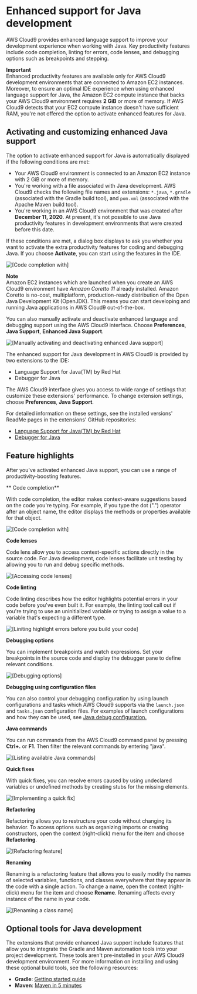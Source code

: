 # Enhanced support for Java development<a name="enhanced-java"></a>

AWS Cloud9 provides enhanced language support to improve your development experience when working with Java\. Key productivity features include code completion, linting for errors, code lenses, and debugging options such as breakpoints and stepping\.

**Important**  
Enhanced productivity features are available only for AWS Cloud9 development environments that are connected to Amazon EC2 instances\.   
Moreover, to ensure an optimal IDE experience when using enhanced language support for Java, the Amazon EC2 compute instance that backs your AWS Cloud9 environment requires **2 GiB** or more of memory\. If AWS Cloud9 detects that your EC2 compute instance doesn't have sufficient RAM, you're not offered the option to activate enhanced features for Java\. 

## Activating and customizing enhanced Java support<a name="activating-java-support"></a>

The option to activate enhanced support for Java is automatically displayed if the following conditions are met:
+ Your AWS Cloud9 environment is connected to an Amazon EC2 instance with 2 GiB or more of memory\.
+ You're working with a file associated with Java development\. AWS Cloud9 checks the following file names and extensions: `*.java`, `*.gradle` \(associated with the Gradle build tool\), and `pom.xml` \(associated with the Apache Maven build tool\)\.
+ You're working in an AWS Cloud9 environment that was created after **December 11, 2020**\. At present, it's not possible to use Java productivity features in development environments that were created before this date\.

If these conditions are met, a dialog box displays to ask you whether you want to activate the extra productivity features for coding and debugging Java\. If you choose **Activate**, you can start using the features in the IDE\.

![\[Code completion with\]](http://docs.aws.amazon.com/cloud9/latest/user-guide/images/working_with_java_rework.png)

**Note**  
Amazon EC2 instances which are launched when you create an AWS Cloud9 environment have *Amazon Coretto 11* already installed\. Amazon Coretto is no\-cost, multiplatform, production\-ready distribution of the Open Java Development Kit \(OpenJDK\)\. This means you can start developing and running Java applications in AWS Cloud9 out\-of\-the\-box\.

You can also manually activate and deactivate enhanced language and debugging support using the AWS Cloud9 interface\. Choose **Preferences**, **Java Support**, **Enhanced Java Support**\.

![\[Manually activating and deactivating enhanced Java support\]](http://docs.aws.amazon.com/cloud9/latest/user-guide/images/activate_java_extensions_update.png)

The enhanced support for Java development in AWS Cloud9 is provided by two extensions to the IDE: 
+ Language Support for Java\(TM\) by Red Hat
+ Debugger for Java

The AWS Cloud9 interface gives you access to wide range of settings that customize these extensions' performance\. To change extension settings, choose **Preferences**, **Java Support**\.

For detailed information on these settings, see the installed versions' ReadMe pages in the extensions' GitHub repositories:
+ [Language Support for Java\(TM\) by Red Hat](https://github.com/redhat-developer/vscode-java/tree/v1.8.0)
+ [Debugger for Java](https://github.com/microsoft/vscode-java-debug/tree/0.40.1)

## Feature highlights<a name="key-java-features"></a>

After you've activated enhanced Java support, you can use a range of productivity\-boosting features\.

** Code completion**

With code completion, the editor makes context\-aware suggestions based on the code you're typing\. For example, if you type the dot \("\."\) operator after an object name, the editor displays the methods or properties available for that object\. 

![\[Code completion with\]](http://docs.aws.amazon.com/cloud9/latest/user-guide/images/code-complete-java.png)

**Code lenses**

Code lens allow you to access context\-specific actions directly in the source code\. For Java development, code lenses facilitate unit testing by allowing you to run and debug specific methods\. 

![\[Accessing code lenses\]](http://docs.aws.amazon.com/cloud9/latest/user-guide/images/context-specific-actions.png)

**Code linting**

Code linting describes how the editor highlights potential errors in your code before you've even built it\. For example, the linting tool call out if you're trying to use an uninitialized variable or trying to assign a value to a variable that's expecting a different type\. 

![\[Liniting highlight errors before you build your code\]](http://docs.aws.amazon.com/cloud9/latest/user-guide/images/linting.png)

**Debugging options**

You can implement breakpoints and watch expressions\. Set your breakpoints in the source code and display the debugger pane to define relevant conditions\. 

![\[Debugging options\]](http://docs.aws.amazon.com/cloud9/latest/user-guide/images/debugging_options.png)

**Debugging using configuration files**

You can also control your debugging configuration by using launch configurations and tasks which AWS Cloud9 supports via the `launch.json` and `tasks.json` configuration files\. For examples of launch configurations and how they can be used, see [Java debug configuration\.](https://github.com/microsoft/vscode-java-debug/blob/main/Configuration.md)

**Java commands**

You can run commands from the AWS Cloud9 command panel by pressing **Ctrl\+\.** or **F1**\. Then filter the relevant commands by entering "java"\.

![\[Listing available Java commands\]](http://docs.aws.amazon.com/cloud9/latest/user-guide/images/java_commands.png)

**Quick fixes**

With quick fixes, you can resolve errors caused by using undeclared variables or undefined methods by creating stubs for the missing elements\. 

![\[Implementing a quick fix\]](http://docs.aws.amazon.com/cloud9/latest/user-guide/images/quick_fix_java.png)

**Refactoring**

Refactoring allows you to restructure your code without changing its behavior\. To access options such as organizing imports or creating constructors, open the context \(right\-click\) menu for the item and choose **Refactoring**\.

![\[Refactoring feature\]](http://docs.aws.amazon.com/cloud9/latest/user-guide/images/refactoring_java.png)

**Renaming**

Renaming is a refactoring feature that allows you to easily modify the names of selected variables, functions, and classes everywhere that they appear in the code with a single action\. To change a name, open the context \(right\-click\) menu for the item and choose **Rename**\. Renaming affects every instance of the name in your code\. 

![\[Renaming a class name\]](http://docs.aws.amazon.com/cloud9/latest/user-guide/images/renaming_refactoring_java.png)

## Optional tools for Java development<a name="optional-tools"></a>

The extensions that provide enhanced Java support include features that allow you to integrate the Gradle and Maven automation tools into your project development\. These tools aren't pre\-installed in your AWS Cloud9 development environment\. For more information on installing and using these optional build tools, see the following resources:
+ **Gradle**: [Getting started guide](https://docs.gradle.org/current/userguide/getting_started.html)
+ **Maven**: [Maven in 5 minutes](https://maven.apache.org/guides/getting-started/maven-in-five-minutes.html)

## <a name="java-projects"></a>